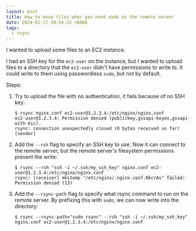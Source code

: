 ```yaml
---
layout: post
title: How to move files when you need sudo on the remote server
date: 2024-01-17 10:54:23 +0000
tags:
  - rsync
---
```

I wanted to upload some files to an EC2 instance.

I had an SSH key for the `ec2-user` on the instance, but I wanted to upload files to a directory that the `ec2-user` didn't have permissions to write to.
It could write to them using passwordless `sudo`, but not by default.

Steps:

1.  Try to upload the file with no authentication, it fails because of no SSH key:

    ```console
    $ rsync nginx.conf ec2-user@1.2.3.4:/etc/nginx/nginx.conf
    ec2-user@1.2.3.4: Permission denied (publickey,gssapi-keyex,gssapi-with-mic).
    rsync: connection unexpectedly closed (0 bytes received so far) [sender]
    ```

2.  Add the `--rsh` flag to specify an SSH key to use.
    Now it can connect to the remote server, but the remote server's filesystem permissions prevent the write:

    ```console
    $ rsync --rsh "ssh -i ~/.ssh/my_ssh_key" nginx.conf ec2-user@1.2.3.4:/etc/nginx/nginx.conf
    rsync: [receiver] mkstemp "/etc/nginx/.nginx.conf.NkcrAs" failed: Permission denied (13)
    ```

3.  Add the `--rsync-path` flag to specify what rsync command to run on the remote server.
    By prefixing this with `sudo`, we can now write into the directory:

    ```console
    $ rsync --rsync-path="sudo rsync" --rsh "ssh -i ~/.ssh/my_ssh_key" nginx.conf ec2-user@1.2.3.4:/etc/nginx/nginx.conf
    ```
